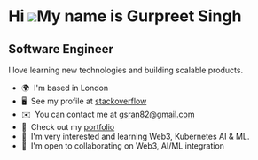 Hi ![](https://user-images.githubusercontent.com/18350557/176309783-0785949b-9127-417c-8b55-ab5a4333674e.gif)My name is Gurpreet Singh
======================================================================================================================================

Software Engineer
-----------------

I love learning new technologies and building scalable products.

*   🌍  I'm based in London
*   🖥️  See my profile at [stackoverflow](http://stackoverflow.com/users/1750604/gurpreet-singh)
*   ✉️  You can contact me at [gsran82@gmail.com](mailto:gsran82@gmail.com)
*   🚀  Check out my [portfolio](http://gurpreetsran.github.io/gs/#/home)
*   🧠  I'm very interested and learning Web3, Kubernetes AI & ML.
*   🤝  I'm open to collaborating on Web3, AI/ML integration
